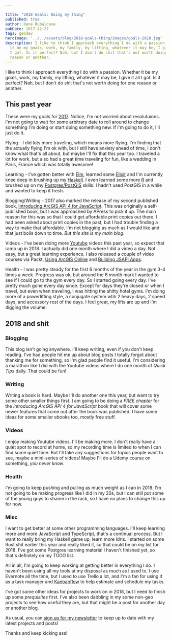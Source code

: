 ```yaml
---

title: "2018 Goals: Doing my thing"
published: true
author: Rene Rubalcava
pubDate: 2017-12-27
tags: geodev
heroImage: '../../assets/blog/2018-goals-thing/images/goals-2018.jpg'
description: I like to think I approach everything I do with a passion. Whether
  it be my goals, work, my family, my lifting, whatever it may be, I give it all
  I got. Is it perfect? Nah, but I don't do shit that's not worth doing for one
  reason or another.
---
```


I like to think I approach everything I do with a passion. Whether it be my
goals, work, my family, my lifting, whatever it may be, I give it all I got. Is
it perfect? Nah, but I don't do shit that's not worth doing for one reason or
another.

## This past year

These were my goals for
[2017](https://odoe.net/blog/2017-goals-hope-not-strategy/). Notice, I'm not
worried about resolutuions. I'm not going to wait for some arbitrary date to
roll around to change something I'm doing or start doing something new. If I'm
going to do it, I'll just do it.

Flying - I did lots more traveling, which means more flying. I'm finding that
the actually flying I'm ok with, but I still have anxiety ahead of time, I don't
know what that's all about, but maybe I'll fix that this year too. I traveled a
lot for work, but also had a great time traveling for fun, like a wedding in
Paris, France which was totally awesome!

Learning - I've gotten better with [Elm](http://elm-lang.org/), learned some
[Elixir](http://elixir-lang.github.io/) and I'm currently knee deep in brushing
up my [Haskell](https://www.haskell.org/). I even learned some more
[R](https://www.r-project.org/) and brushed up on my
[Postgres/PostGIS](https://www.postgresql.org/) skills. I hadn't used PostGIS in
a while and wanted to keep it fresh.

Blogging/Writing - 2017 also marked the release of my second published book,
[Introducing ArcGIS API 4 for JavaScript](http://amzn.to/2Cav60t). This was
originally a self-published book, but I was approached by APress to pick it up.
The main reason for this was so that I could get affordable print copies out
there. I had been asked about print copies in the past, but I had trouble
finding a way to make that affordable. I'm not blogging as much as I would like
and that just boils down to time. _But this site is my main blog_.

Videos - I've been doing more [Youtube](https://www.youtube.com/c/renerubalcava)
videos this past year, so expect that ramp up in 2018. I actually did one month
where I did a video a day. Not easy, but a great learning experience. I also
released a couple of video courses via Packt,
[Using ArcGIS Online](https://www.packtpub.com/application-development/using-arcgis-online-platform-video)
and
[Building JSAPI Apps](https://www.packtpub.com/application-development/building-arcgis-cross-platform-applications-javascript).

Health - I was pretty steady for the first 6 months of the year in the gym 3-4
times a week. Progress was ok, but around the 6 month mark I wanted to see if I
could go to the gym every day. So I started going every day. I've pretty much
gone every day since. Except for days they're closed or when I travel, but even
when traveling, I was hitting the shitty hotel gyms. I'm doing more of a
powerlifting style, a conjugate system wtih 2 heavy days, 2 speed days, and
accessory rest of the days. I feel great, my lifts are up and I'm digging the
volume.

## 2018 and shit

### Blogging

This blog isn't going anywhere. I'll keep writing, even if you don't keep
reading. I've had people hit me up about blog posts I totally forgot about
thanking me for something, so I'm glad people find it useful. I'm considering a
marathon like I did with the Youtube videos where I do one month of _Quick Tips_
daily. That could be fun!

### Writing

Writing a book is hard. Maybe I'll do another one this year, but want to try
some other smaller things first. I am going to be doing a _FREE chapter_ for the
_Introducing ArcGIS API 4 for JavaScript_ book that will cover some newer
features that come out after the book was published. I have some ideas for some
smaller ebooks too, mostly free stuff.

### Videos

I enjoy making Youtube videos. I'll be making more. I don't really have a quiet
spot to record at home, so my recording time is limited to when I can find some
quiet time. But I'll take any suggestions for topics people want to see, maybe a
mini-series of videos! Maybe I'll do a Udemy course on something, _you never
know_.

### Health

I'm going to keep pushing and pulling as much weight as I can in 2018. I'm not
going to be making progress like I did in my 20s, but I can still put some of
the young guys to shame in the rack, so I have no plans to change this up for
now.

### Misc

I want to get better at some other programming languages. I'll keep learning
more and more JavaScript and TypeScript, that's a continual process. But I want
to really bring my Haskell game up, learn more Idris. I started on some Rust
shit earlier this year and really liked it, so that could be on my list
for 2018. I've got some Postgres learning material I haven't finished yet, so
that's definitely on my TODO list.

All in all, I'm going to keep working at getting better in everything I do. I
haven't been using all my tools at my disposal as much as I used to. I use
Evernote all the time, but I used to use Trello a lot, and I'm a fan for using
it as a task manager and [Kanbanflow](https://kanbanflow.com) to help estimate
and schedule my tasks.

I've got some other ideas for projects to work on in 2018, but I need to finish
up some _prequisites_ first. I've also been dabbling in my some non-geo projects
to see how useful they are, but that might be a post for another day or another
blog.

As usual, you can [sign up for my newsletter](https://odoe.net/blog/sign-up/) to
keep up to date with my latest projects and posts!

Thanks and keep kicking ass!
